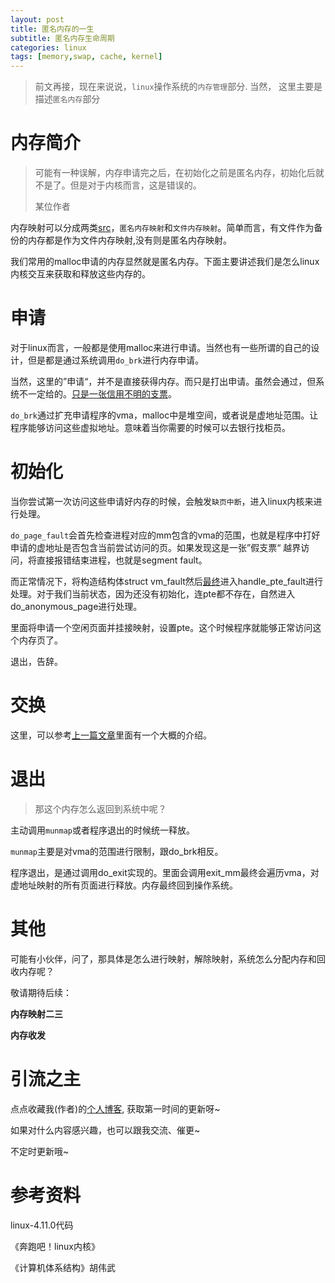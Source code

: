 ```yaml
---
layout: post
title: 匿名内存的一生
subtitle: 匿名内存生命周期
categories: linux
tags: [memory,swap, cache, kernel]
---
```




> 前文再接，现在来说说，`linux`操作系统的`内存管理`部分. 当然， 这里主要是描述`匿名内存`部分

# 内存简介

> 可能有一种误解，内存申请完之后，在初始化之前是匿名内存，初始化后就不是了。但是对于内核而言，这是错误的。
>
> 某位作者

内存映射可以分成两类[src](http://landley.net/writing/memory-faq.txt)，`匿名内存映射`和`文件内存映射`。简单而言，有文件作为备份的内存都是作为文件内存映射,没有则是匿名内存映射。

我们常用的malloc申请的内存显然就是匿名内存。下面主要讲述我们是怎么linux内核交互来获取和释放这些内存的。

# 申请

对于linux而言，一般都是使用malloc来进行申请。当然也有一些所谓的自己的设计，但是都是通过系统调用`do_brk`进行内存申请。

当然，这里的”申请“，并不是直接获得内存。而只是打出申请。虽然会通过，但系统不一定给的。[只是一张信用不明的支票](https://www.kernel.org/doc/Documentation/vm/overcommit-accounting)。

`do_brk`通过扩充申请程序的vma，malloc中是堆空间，或者说是虚地址范围。让程序能够访问这些虚拟地址。意味着当你需要的时候可以去银行找柜员。

# 初始化

当你尝试第一次访问这些申请好内存的时候，会触发`缺页中断`，进入linux内核来进行处理。

`do_page_fault`会首先检查进程对应的mm包含的vma的范围，也就是程序中打好申请的虚地址是否包含当前尝试访问的页。如果发现这是一张”假支票“ 越界访问，将直接报错结束进程，也就是segment fault。

而正常情况下，将构造结构体struct vm_fault然后[最终](http://www.ltstriker.cn/linux/2021/08/18/%E4%B8%80%E6%AC%A1%E8%AE%BF%E5%AD%98.html)进入handle_pte_fault进行处理。对于我们当前状态，因为还没有初始化，连pte都不存在，自然进入do_anonymous_page进行处理。

里面将申请一个空闲页面并挂接映射，设置pte。这个时候程序就能够正常访问这个内存页了。

退出，告辞。



# 交换

这里，可以参考[上一篇文章](http://www.ltstriker.cn/linux/2021/08/18/%E4%B8%80%E6%AC%A1%E8%AE%BF%E5%AD%98.html)里面有一个大概的介绍。



# 退出

> 那这个内存怎么返回到系统中呢？

主动调用`munmap`或者程序退出的时候统一释放。



`munmap`主要是对vma的范围进行限制，跟do_brk相反。

程序退出，是通过调用do_exit实现的。里面会调用exit_mm最终会遍历vma，对虚地址映射的所有页面进行释放。内存最终回到操作系统。





# 其他

可能有小伙伴，问了，那具体是怎么进行映射，解除映射，系统怎么分配内存和回收内存呢？

敬请期待后续：

**内存映射二三**

**内存收发**



# 引流之主

点点收藏我(作者)的[个人博客](http://www.ltstriker.cn/),  获取第一时间的更新呀~

如果对什么内容感兴趣，也可以跟我交流、催更~

不定时更新哦~



# 参考资料
linux-4.11.0代码

《奔跑吧！linux内核》

《计算机体系结构》胡伟武





